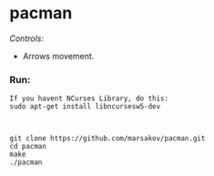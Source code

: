 # pacman

*Controls:*
* Arrows movement.

### Run:

	If you havent NCurses Library, do this:
	sudo apt-get install libncursesw5-dev



	git clone https://github.com/marsakov/pacman.git
	cd pacman
	make
	./pacman

